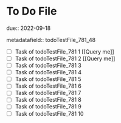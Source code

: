 # To Do File

due:: 2022-09-18

metadatafield:: todoTestFile_781_48

- [ ] Task of todoTestFile_781 1 [[Query me]]
- [ ] Task of todoTestFile_781 2 [[Query me]]
- [ ] Task of todoTestFile_781 3
- [ ] Task of todoTestFile_781 4
- [ ] Task of todoTestFile_781 5
- [ ] Task of todoTestFile_781 6
- [ ] Task of todoTestFile_781 7
- [ ] Task of todoTestFile_781 8
- [ ] Task of todoTestFile_781 9
- [ ] Task of todoTestFile_781 10